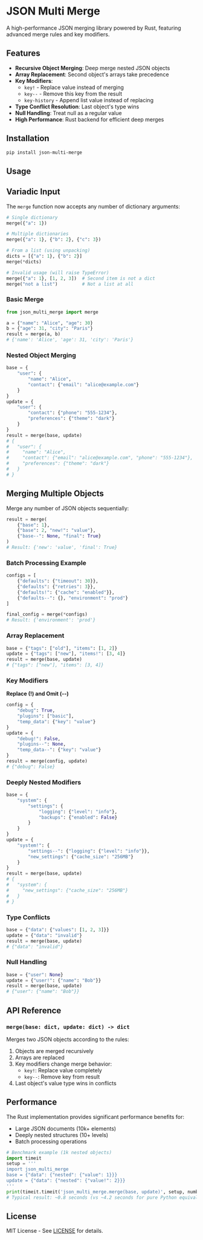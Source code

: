 # JSON Multi Merge

A high-performance JSON merging library powered by Rust, featuring advanced merge rules and key
modifiers.

## Features

- **Recursive Object Merging**: Deep merge nested JSON objects
- **Array Replacement**: Second object's arrays take precedence
- **Key Modifiers**:
  - `key!` - Replace value instead of merging
  - `key--` - Remove this key from the result
  - `key-history` - Append list value instead of replacing
- **Type Conflict Resolution**: Last object's type wins
- **Null Handling**: Treat null as a regular value
- **High Performance**: Rust backend for efficient deep merges

## Installation

```bash
pip install json-multi-merge
```

## Usage

## Variadic Input

The `merge` function now accepts any number of dictionary arguments:

```python
# Single dictionary
merge({"a": 1})

# Multiple dictionaries
merge({"a": 1}, {"b": 2}, {"c": 3})

# From a list (using unpacking)
dicts = [{"a": 1}, {"b": 2}]
merge(*dicts)

# Invalid usage (will raise TypeError)
merge({"a": 1}, [1, 2, 3])  # Second item is not a dict
merge("not a list")         # Not a list at all
```
### Basic Merge
```python
from json_multi_merge import merge

a = {"name": "Alice", "age": 30}
b = {"age": 31, "city": "Paris"}
result = merge(a, b)
# {'name': 'Alice', 'age': 31, 'city': 'Paris'}
```

### Nested Object Merging
```python
base = {
    "user": {
        "name": "Alice",
        "contact": {"email": "alice@example.com"}
    }
}
update = {
    "user": {
        "contact": {"phone": "555-1234"},
        "preferences": {"theme": "dark"}
    }
}
result = merge(base, update)
# {
#   "user": {
#     "name": "Alice",
#     "contact": {"email": "alice@example.com", "phone": "555-1234"},
#     "preferences": {"theme": "dark"}
#   }
# }
```

## Merging Multiple Objects

Merge any number of JSON objects sequentially:

```python
result = merge(
    {"base": 1},
    {"base": 2, "new!": "value"},
    {"base--": None, "final": True}
)
# Result: {'new': 'value', 'final': True}
```

### Batch Processing Example
```python
configs = [
    {"defaults": {"timeout": 30}},
    {"defaults": {"retries": 3}},
    {"defaults!": {"cache": "enabled"}},
    {"defaults--": {}, "environment": "prod"}
]

final_config = merge(*configs)
# Result: {'environment': 'prod'}
```

### Array Replacement
```python
base = {"tags": ["old"], "items": [1, 2]}
update = {"tags": ["new"], "items!": [3, 4]}
result = merge(base, update)
# {"tags": ["new"], "items": [3, 4]}
```

### Key Modifiers
**Replace (!) and Omit (--)**
```python
config = {
    "debug": True,
    "plugins": ["basic"],
    "temp_data": {"key": "value"}
}
update = {
    "debug!": False,
    "plugins--": None,
    "temp_data--": {"key": "value"}
}
result = merge(config, update)
# {"debug": False}
```

### Deeply Nested Modifiers
```python
base = {
    "system": {
        "settings": {
            "logging": {"level": "info"},
            "backups": {"enabled": False}
        }
    }
}
update = {
    "system!": {
        "settings--": {"logging": {"level": "info"}},
        "new_settings": {"cache_size": "256MB"}
    }
}
result = merge(base, update)
# {
#   "system": {
#     "new_settings": {"cache_size": "256MB"}
#   }
# }
```

### Type Conflicts
```python
base = {"data": {"values": [1, 2, 3]}}
update = {"data": "invalid"}
result = merge(base, update)
# {"data": "invalid"}
```

### Null Handling
```python
base = {"user": None}
update = {"user!": {"name": "Bob"}}
result = merge(base, update)
# {"user": {"name": "Bob"}}
```

## API Reference

### `merge(base: dict, update: dict) -> dict`
Merges two JSON objects according to the rules:
1. Objects are merged recursively
2. Arrays are replaced
3. Key modifiers change merge behavior:
   - `key!`: Replace value completely
   - `key--`: Remove key from result
4. Last object's value type wins in conflicts

## Performance

The Rust implementation provides significant performance benefits for:
- Large JSON documents (10k+ elements)
- Deeply nested structures (10+ levels)
- Batch processing operations

```python
# Benchmark example (1k nested objects)
import timeit
setup = '''
import json_multi_merge
base = {"data": {"nested": {"value": 1}}}
update = {"data": {"nested": {"value!": 2}}}
'''
print(timeit.timeit('json_multi_merge.merge(base, update)', setup, number=10000))
# Typical result: ~0.8 seconds (vs ~4.2 seconds for pure Python equivalent)
```

## License

MIT License - See [LICENSE](LICENSE) for details.
